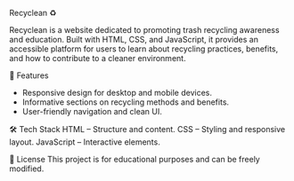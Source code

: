 Recyclean ♻️

Recyclean is a website dedicated to promoting trash recycling awareness and education. Built with HTML, CSS, and JavaScript, it provides an accessible platform for users to learn about recycling practices, benefits, and how to contribute to a cleaner environment.

🚀 Features
- Responsive design for desktop and mobile devices.
- Informative sections on recycling methods and benefits.
- User-friendly navigation and clean UI.

🛠 Tech Stack
HTML – Structure and content.
CSS – Styling and responsive layout.
JavaScript – Interactive elements.

📄 License
This project is for educational purposes and can be freely modified.
